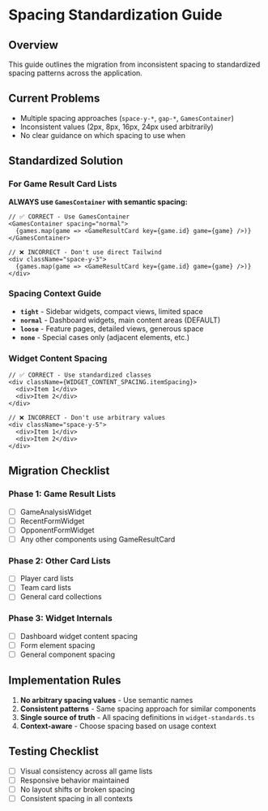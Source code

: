 
# Spacing Standardization Guide

## Overview
This guide outlines the migration from inconsistent spacing to standardized spacing patterns across the application.

## Current Problems
- Multiple spacing approaches (`space-y-*`, `gap-*`, `GamesContainer`)
- Inconsistent values (2px, 8px, 16px, 24px used arbitrarily)
- No clear guidance on which spacing to use when

## Standardized Solution

### For Game Result Card Lists
**ALWAYS use `GamesContainer` with semantic spacing:**

```tsx
// ✅ CORRECT - Use GamesContainer
<GamesContainer spacing="normal">
  {games.map(game => <GameResultCard key={game.id} game={game} />)}
</GamesContainer>

// ❌ INCORRECT - Don't use direct Tailwind
<div className="space-y-3">
  {games.map(game => <GameResultCard key={game.id} game={game} />)}
</div>
```

### Spacing Context Guide
- **`tight`** - Sidebar widgets, compact views, limited space
- **`normal`** - Dashboard widgets, main content areas (DEFAULT)
- **`loose`** - Feature pages, detailed views, generous space
- **`none`** - Special cases only (adjacent elements, etc.)

### Widget Content Spacing
```tsx
// ✅ CORRECT - Use standardized classes
<div className={WIDGET_CONTENT_SPACING.itemSpacing}>
  <div>Item 1</div>
  <div>Item 2</div>
</div>

// ❌ INCORRECT - Don't use arbitrary values
<div className="space-y-5">
  <div>Item 1</div>
  <div>Item 2</div>
</div>
```

## Migration Checklist

### Phase 1: Game Result Lists
- [ ] GameAnalysisWidget
- [ ] RecentFormWidget  
- [ ] OpponentFormWidget
- [ ] Any other components using GameResultCard

### Phase 2: Other Card Lists
- [ ] Player card lists
- [ ] Team card lists
- [ ] General card collections

### Phase 3: Widget Internals
- [ ] Dashboard widget content spacing
- [ ] Form element spacing
- [ ] General component spacing

## Implementation Rules

1. **No arbitrary spacing values** - Use semantic names
2. **Consistent patterns** - Same spacing approach for similar components
3. **Single source of truth** - All spacing definitions in `widget-standards.ts`
4. **Context-aware** - Choose spacing based on usage context

## Testing Checklist
- [ ] Visual consistency across all game lists
- [ ] Responsive behavior maintained
- [ ] No layout shifts or broken spacing
- [ ] Consistent spacing in all contexts
